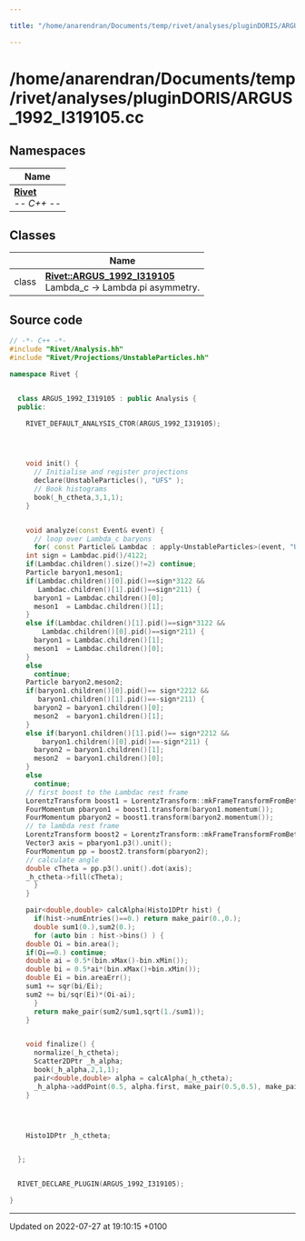 ```yaml
---

title: "/home/anarendran/Documents/temp/rivet/analyses/pluginDORIS/ARGUS_1992_I319105.cc"

---
```


# /home/anarendran/Documents/temp/rivet/analyses/pluginDORIS/ARGUS_1992_I319105.cc



## Namespaces

| Name           |
| -------------- |
| **[Rivet](http://example.org/namespaces/namespacerivet/)** <br>-*- C++ -*-  |

## Classes

|                | Name           |
| -------------- | -------------- |
| class | **[Rivet::ARGUS_1992_I319105](http://example.org/classes/classrivet_1_1argus__1992__i319105/)** <br>Lambda_c -> Lambda pi asymmetry.  |




## Source code

```cpp
// -*- C++ -*-
#include "Rivet/Analysis.hh"
#include "Rivet/Projections/UnstableParticles.hh"

namespace Rivet {


  class ARGUS_1992_I319105 : public Analysis {
  public:

    RIVET_DEFAULT_ANALYSIS_CTOR(ARGUS_1992_I319105);




    void init() {
      // Initialise and register projections
      declare(UnstableParticles(), "UFS" );
      // Book histograms
      book(_h_ctheta,3,1,1);
    }


    void analyze(const Event& event) {
      // loop over Lambda_c baryons
      for( const Particle& Lambdac : apply<UnstableParticles>(event, "UFS").particles(Cuts::abspid==4122)) {
    int sign = Lambdac.pid()/4122;
    if(Lambdac.children().size()!=2) continue;
    Particle baryon1,meson1;
    if(Lambdac.children()[0].pid()==sign*3122 && 
       Lambdac.children()[1].pid()==sign*211) {
      baryon1 = Lambdac.children()[0];
      meson1  = Lambdac.children()[1];
    }
    else if(Lambdac.children()[1].pid()==sign*3122 && 
        Lambdac.children()[0].pid()==sign*211) {
      baryon1 = Lambdac.children()[1];
      meson1  = Lambdac.children()[0];
    }
    else
      continue;
    Particle baryon2,meson2;
    if(baryon1.children()[0].pid()== sign*2212 && 
       baryon1.children()[1].pid()==-sign*211) {
      baryon2 = baryon1.children()[0];
      meson2  = baryon1.children()[1];
    }
    else if(baryon1.children()[1].pid()== sign*2212 && 
        baryon1.children()[0].pid()==-sign*211) {
      baryon2 = baryon1.children()[1];
      meson2  = baryon1.children()[0];
    }
    else
      continue;
    // first boost to the Lambdac rest frame
    LorentzTransform boost1 = LorentzTransform::mkFrameTransformFromBeta(Lambdac.momentum().betaVec());
    FourMomentum pbaryon1 = boost1.transform(baryon1.momentum());
    FourMomentum pbaryon2 = boost1.transform(baryon2.momentum());
    // to lambda rest frame
    LorentzTransform boost2 = LorentzTransform::mkFrameTransformFromBeta(pbaryon1.betaVec());
    Vector3 axis = pbaryon1.p3().unit();
    FourMomentum pp = boost2.transform(pbaryon2);
    // calculate angle
    double cTheta = pp.p3().unit().dot(axis);
    _h_ctheta->fill(cTheta);
      }
    }

    pair<double,double> calcAlpha(Histo1DPtr hist) {
      if(hist->numEntries()==0.) return make_pair(0.,0.);
      double sum1(0.),sum2(0.);
      for (auto bin : hist->bins() ) {
    double Oi = bin.area();
    if(Oi==0.) continue;
    double ai = 0.5*(bin.xMax()-bin.xMin());
    double bi = 0.5*ai*(bin.xMax()+bin.xMin());
    double Ei = bin.areaErr();
    sum1 += sqr(bi/Ei);
    sum2 += bi/sqr(Ei)*(Oi-ai);
      }
      return make_pair(sum2/sum1,sqrt(1./sum1));
    }


    void finalize() {
      normalize(_h_ctheta);
      Scatter2DPtr _h_alpha;
      book(_h_alpha,2,1,1);
      pair<double,double> alpha = calcAlpha(_h_ctheta);
      _h_alpha->addPoint(0.5, alpha.first, make_pair(0.5,0.5), make_pair(alpha.second,alpha.second) );
    }




    Histo1DPtr _h_ctheta;


  };


  RIVET_DECLARE_PLUGIN(ARGUS_1992_I319105);

}
```


-------------------------------

Updated on 2022-07-27 at 19:10:15 +0100
